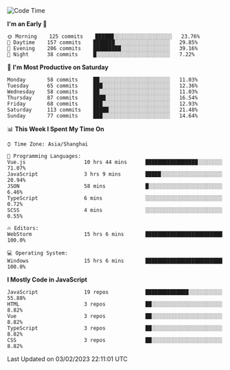 <!--START_SECTION:waka-->
![Code Time](http://img.shields.io/badge/Code%20Time-2%2C060%20hrs%209%20mins-blue)

**I'm an Early 🐤** 

```text
🌞 Morning    125 commits    ██████░░░░░░░░░░░░░░░░░░░   23.76% 
🌆 Daytime    157 commits    ███████░░░░░░░░░░░░░░░░░░   29.85% 
🌃 Evening    206 commits    █████████░░░░░░░░░░░░░░░░   39.16% 
🌙 Night      38 commits     █░░░░░░░░░░░░░░░░░░░░░░░░   7.22%

```
📅 **I'm Most Productive on Saturday** 

```text
Monday       58 commits     ██░░░░░░░░░░░░░░░░░░░░░░░   11.03% 
Tuesday      65 commits     ███░░░░░░░░░░░░░░░░░░░░░░   12.36% 
Wednesday    58 commits     ██░░░░░░░░░░░░░░░░░░░░░░░   11.03% 
Thursday     87 commits     ████░░░░░░░░░░░░░░░░░░░░░   16.54% 
Friday       68 commits     ███░░░░░░░░░░░░░░░░░░░░░░   12.93% 
Saturday     113 commits    █████░░░░░░░░░░░░░░░░░░░░   21.48% 
Sunday       77 commits     ███░░░░░░░░░░░░░░░░░░░░░░   14.64%

```


📊 **This Week I Spent My Time On** 

```text
⌚︎ Time Zone: Asia/Shanghai

💬 Programming Languages: 
Vue.js                   10 hrs 44 mins      █████████████████░░░░░░░░   71.07% 
JavaScript               3 hrs 9 mins        █████░░░░░░░░░░░░░░░░░░░░   20.94% 
JSON                     58 mins             █░░░░░░░░░░░░░░░░░░░░░░░░   6.46% 
TypeScript               6 mins              ░░░░░░░░░░░░░░░░░░░░░░░░░   0.72% 
SCSS                     4 mins              ░░░░░░░░░░░░░░░░░░░░░░░░░   0.55%

🔥 Editors: 
WebStorm                 15 hrs 6 mins       █████████████████████████   100.0%

💻 Operating System: 
Windows                  15 hrs 6 mins       █████████████████████████   100.0%

```

**I Mostly Code in JavaScript** 

```text
JavaScript               19 repos            ██████████████░░░░░░░░░░░   55.88% 
HTML                     3 repos             ██░░░░░░░░░░░░░░░░░░░░░░░   8.82% 
Vue                      3 repos             ██░░░░░░░░░░░░░░░░░░░░░░░   8.82% 
TypeScript               3 repos             ██░░░░░░░░░░░░░░░░░░░░░░░   8.82% 
CSS                      3 repos             ██░░░░░░░░░░░░░░░░░░░░░░░   8.82%

```



 Last Updated on 03/02/2023 22:11:01 UTC
<!--END_SECTION:waka-->

<!--
**likaiqiang/likaiqiang** is a ✨ _special_ ✨ repository because its `README.md` (this file) appears on your GitHub profile.

Here are some ideas to get you started:

- 🔭 I’m currently working on ...
- 🌱 I’m currently learning ...
- 👯 I’m looking to collaborate on ...
- 🤔 I’m looking for help with ...
- 💬 Ask me about ...
- 📫 How to reach me: ...
- 😄 Pronouns: ...
- ⚡ Fun fact: ...
-->
